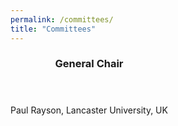 ```yaml
---
permalink: /committees/
title: "Committees"
---
```

<html>
<title>W3.CSS</title>
<meta name="viewport" content="width=device-width, initial-scale=1">
<link rel="stylesheet" href="https://www.w3schools.com/w3css/4/w3.css">
<body>
<p> </p>
<div class="w3-container">
  <div class="w3-card-4" style="width:50%;">
    <header class="w3-container w3-blue">
      <h3>General Chair</h3>
    </header>
    <div class="w3-container">
      <p>Paul Rayson, Lancaster University, UK</p>
    </div>
    <footer class="w3-container w3-blue">
      <h5> </h5>
    </footer>
  </div>
</div>

</body>
</html>

